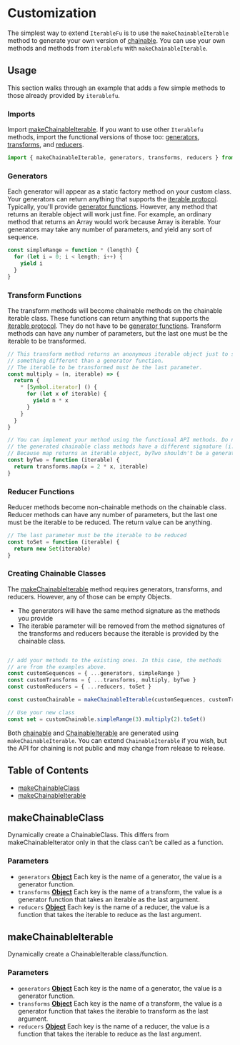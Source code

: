# Customization

The simplest way to extend `IterableFu` is to use the `makeChainableIterable` method to generate your
own version of [chainable](chainable.md). You can use your own methods and methods from `iterablefu` 
with `makeChainableIterable`.

## Usage

This section walks through an example that adds a few simple methods to those already provided by `iterablefu`.

### Imports

Import [makeChainableIterable](#makechainableiterable). If you want to use other `Iterablefu` methods, import the functional versions of those too: [generators](generators.md), [transforms](transforms.md), and [reducers](reducers.md).

```javascript
import { makeChainableIterable, generators, transforms, reducers } from 'iterablefu'
```

### Generators

Each generator will appear as a static factory method on your custom class. Your generators can return anything that supports the [iterable protocol](https://developer.mozilla.org/en-US/docs/Web/JavaScript/Reference/Iteration_protocols#The_iterable_protocol). Typically, you'll provide [generator functions](https://developer.mozilla.org/en-US/docs/Web/JavaScript/Reference/Statements/function*). However, any method that returns an iterable object will work just fine. For example, an ordinary method that returns an Array would work because Array is iterable. Your generators may take any number of parameters, and yield any sort of sequence.

```javascript
const simpleRange = function * (length) {
  for (let i = 0; i < length; i++) {
    yield i
  }
}
```

### Transform Functions

The transform methods will become chainable methods on the chainable iterable class. These functions can return anything that supports the [iterable protocol](https://developer.mozilla.org/en-US/docs/Web/JavaScript/Reference/Iteration_protocols#The_iterable_protocol). They do not have to be [generator functions](https://developer.mozilla.org/en-US/docs/Web/JavaScript/Reference/Statements/function*). Transform methods can have any
number of parameters, but the last one must be the iterable to be transformed.

```javascript
// This transform method returns an anonymous iterable object just to show
// something different than a generator function.
// The iterable to be transformed must be the last parameter.
const multiply = (n, iterable) => {
  return {
    * [Symbol.iterator] () {
      for (let x of iterable) {
        yield n * x
      }
    }
  }
}

// You can implement your method using the functional API methods. Do not use 'this', because
// the generated chainable class methods have a different signature (i.e. no iterable parameter).
// Because map returns an iterable object, byTwo shouldn't be a generator function itself (no asterisk).
const byTwo = function (iterable) {
  return transforms.map(x = 2 * x, iterable)
}
```

### Reducer Functions

Reducer methods become non-chainable methods on the chainable class. Reducer methods can have any number of parameters,
but the last one must be the iterable to be reduced. The return value can be anything.

```javascript
// The last parameter must be the iterable to be reduced
const toSet = function (iterable) {
  return new Set(iterable)
}
```

### Creating Chainable Classes

The [makeChainableIterable](#makechainableiterable) method requires generators, transforms, and reducers. However, any
of those can be empty Objects.

- The generators will have the same method signature as the methods you provide
- The iterable parameter will be removed from the method signatures of the transforms and reducers
  because the iterable is provided by the chainable class.

```javascript

// add your methods to the existing ones. In this case, the methods
// are from the examples above.
const customSequences = { ...generators, simpleRange }
const customTransforms = { ...transforms, multiply, byTwo }
const customReducers = { ...reducers, toSet }

const customChainable = makeChainableIterable(customSequences, customTransforms, customReducers)

// Use your new class
const set = customChainable.simpleRange(3).multiply(2).toSet()
```

Both [chainable](chainable.md) and [ChainableIterable](ChainableIterable.md) are generated using `makeChainableIterable`.
You can extend `ChainableIterable` if you wish, but the API for chaining is not public and may change from release to release.

## Table of Contents


<!-- !toc (level=2 minlevel=2 omit="Usage;Table of Contents") -->

* [makeChainableClass](#makechainableclass)
* [makeChainableIterable](#makechainableiterable)

<!-- toc! -->

<!-- Generated by documentation.js. Update this documentation by updating the source code. -->

## makeChainableClass

Dynamically create a ChainableClass. This differs from makeChainableIterator only in that the class can't be
called as a function.

### Parameters

- `generators` **[Object][1]** Each key is the name of a generator, the value is a generator function.
- `transforms` **[Object][1]** Each key is the name of a transform, the value is a generator function that takes
  an iterable as the last argument.
- `reducers` **[Object][1]** Each key is the name of a reducer, the value is a function that takes the iterable
  to reduce as the last argument.

## makeChainableIterable

Dynamically create a ChainableIterable class/function.

### Parameters

- `generators` **[Object][1]** Each key is the name of a generator, the value is a generator function.
- `transforms` **[Object][1]** Each key is the name of a transform, the value is a generator function that takes
  the iterable to transform as the last argument.
- `reducers` **[Object][1]** Each key is the name of a reducer, the value is a function that takes the iterable to
  reduce as the last argument.

[1]: https://developer.mozilla.org/docs/Web/JavaScript/Reference/Global_Objects/Object
